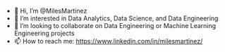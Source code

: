 - 👋 Hi, I’m @MilesMartinez
- 👀 I’m interested in Data Analytics, Data Science, and Data Engineering
- 💞️ I’m looking to collaborate on Data Engineering or Machine Learning Engineering projects
- 📫 How to reach me: https://www.linkedin.com/in/milesmartinez/

<!---
MilesMartinez/MilesMartinez is a ✨ special ✨ repository because its `README.md` (this file) appears on your GitHub profile.
You can click the Preview link to take a look at your changes.
--->
